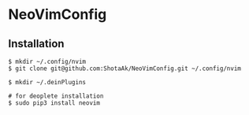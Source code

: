 # NeoVimConfig

## Installation
    $ mkdir ~/.config/nvim
    $ git clone git@github.com:ShotaAk/NeoVimConfig.git ~/.config/nvim
    
    $ mkdir ~/.deinPlugins

    # for deoplete installation
    $ sudo pip3 install neovim
